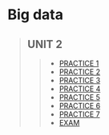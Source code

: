 # Big data


 >## UNIT 2
>> * [PRACTICE 1 ](https://github.com/uliomar87/DatosMasivos/blob/unit2/practices/practice1/practice1.scala)
>> * [PRACTICE 2 ](https://github.com/uliomar87/DatosMasivos/blob/unit2/practices/practice1/Practice2/DecisionTreeClassifier.scala)
>> * [PRACTICE 3 ](https://github.com/uliomar87/DatosMasivos/blob/unit2/practices/practice1/practice3/practice3.scala)
>> * [PRACTICE 4 ](https://github.com/uliomar87/DatosMasivos/blob/unit2/practices/practice1/practice4/Practice4.md)
>> * [PRACTICE 5 ](https://github.com/uliomar87/DatosMasivos/tree/unit2/practices/practice1/Practice5)
>> * [PRACTICE 6 ](https://github.com/uliomar87/DatosMasivos/blob/unit2/practices/practice1/practice6/practice6.md)
>> * [PRACTICE 7 ](https://github.com/uliomar87/DatosMasivos/tree/unit2/practices/practice1/Practice7)
>> * [EXAM ](https://github.com/uliomar87/DatosMasivos/blob/unit2/exam/exam.md)
